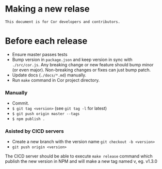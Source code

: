 # Making a new relase

    This document is for Cor developers and contributors.

# Before each release

* Ensure master passes tests
* Bump version in `package.json` and keep version in sync with `./src/cor.js`. Any breaking change or new feature should bump minor (or even major). Non-breaking changes or fixes can just bump patch.
* Update docs (`./docs/*.md`) manually.
* Run `make` command in Cor project directory.

### Manually

* Commit.
* `$ git tag <version>` (see `git tag -l` for latest)
* `$ git push origin master --tags`
* `$ npm publish .`

### Asisted by CICD servers

* Create a new branch with the version name `git checkout -b <version>`
* `git push origin <version>`

The CICD server should be able to execute `make release` command which publish the new version in NPM and will make a new tag named v<version>, eg. v1.3.0